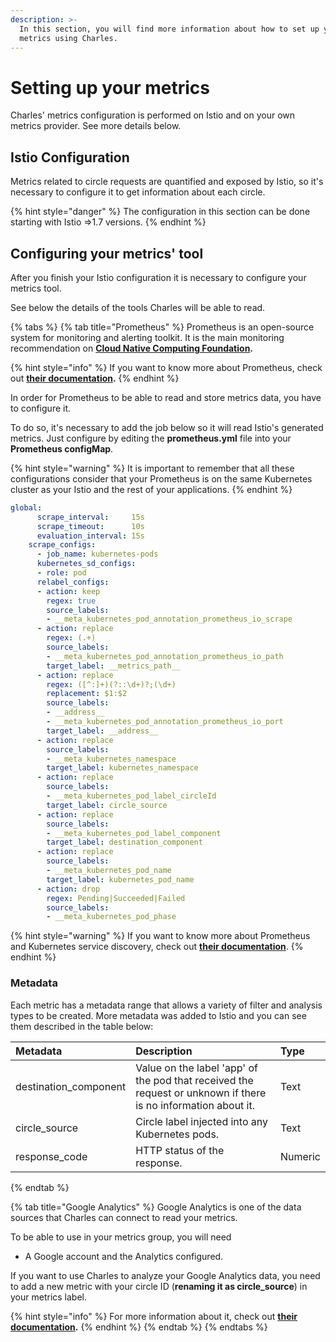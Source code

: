 ```yaml
---
description: >-
  In this section, you will find more information about how to set up your
  metrics using Charles.
---
```


# Setting up your metrics

Charles' metrics configuration is performed on Istio and on your own metrics provider. See more details below. 

## Istio Configuration

Metrics related to circle requests are quantified and exposed by Istio, so it's necessary to configure it to get information about each circle.

{% hint style="danger" %}
The configuration in this section can be done starting with Istio =&gt;1.7 versions. 
{% endhint %}

## Configuring your metrics' tool

After you finish your Istio configuration it is necessary to configure your metrics tool.

See below the details of the tools Charles will be able to read.

{% tabs %}
{% tab title="Prometheus" %}
Prometheus is an open-source system for monitoring and alerting toolkit. It is the main monitoring recommendation on [**Cloud Native Computing Foundation**](https://cncf.io/)**.**

{% hint style="info" %}
If you want to know more about Prometheus, check out [**their documentation**](https://prometheus.io/)**.**
{% endhint %}

In order for Prometheus to be able to read and store metrics data, you have to configure it.

To do so, it's necessary to add the job below so it will read Istio's generated metrics. Just configure by editing the **prometheus.yml** file into your **Prometheus configMap**.

{% hint style="warning" %}
It is important to remember that all these configurations consider that your Prometheus is on the same Kubernetes cluster as your Istio and the rest of your applications.
{% endhint %}

```yaml
global:
      scrape_interval:     15s
      scrape_timeout:      10s
      evaluation_interval: 15s
    scrape_configs:
      - job_name: kubernetes-pods
      kubernetes_sd_configs:
      - role: pod
      relabel_configs:
      - action: keep
        regex: true
        source_labels:
        - __meta_kubernetes_pod_annotation_prometheus_io_scrape
      - action: replace
        regex: (.+)
        source_labels:
        - __meta_kubernetes_pod_annotation_prometheus_io_path
        target_label: __metrics_path__
      - action: replace
        regex: ([^:]+)(?::\d+)?;(\d+)
        replacement: $1:$2
        source_labels:
        - __address__
        - __meta_kubernetes_pod_annotation_prometheus_io_port
        target_label: __address__      
      - action: replace
        source_labels:
        - __meta_kubernetes_namespace
        target_label: kubernetes_namespace
      - action: replace
        source_labels:
        - __meta_kubernetes_pod_label_circleId
        target_label: circle_source
      - action: replace
        source_labels:
        - __meta_kubernetes_pod_label_component
        target_label: destination_component      
      - action: replace
        source_labels:
        - __meta_kubernetes_pod_name
        target_label: kubernetes_pod_name
      - action: drop
        regex: Pending|Succeeded|Failed
        source_labels:
        - __meta_kubernetes_pod_phase

```

{% hint style="warning" %}
If you want to know more about Prometheus and Kubernetes service discovery,  check out [**their documentation**](https://prometheus.io/docs/prometheus/latest/configuration/configuration/#kubernetes_sd_config).
{% endhint %}

### Metadata

‌Each metric has a metadata range that allows a variety of filter and analysis types to be created. More metadata was added to Istio and you can see them described in the table below:

| Metadata | Description | Type |
| :--- | :--- | :--- |
| destination\_component | Value on the label 'app' of the pod that received the request or unknown if there is no information about it. | Text |
| circle\_source | Circle label injected into any Kubernetes pods. | Text |
| response\_code | HTTP status of the response. | Numeric |
{% endtab %}

{% tab title="Google Analytics" %}
Google Analytics is one of the data sources that Charles can connect to read your metrics. 

To be able to use in your metrics group, you will need

* A Google account and the Analytics configured.

If you want to use Charles to analyze your Google Analytics data, you need to add a new metric with your circle ID \(**renaming it as circle\_source**\) in your metrics label.

{% hint style="info" %}
For more information about it, check out [**their documentation**](https://developers.google.com/analytics/devguides/reporting/core/v4)**.**
{% endhint %}
{% endtab %}
{% endtabs %}

